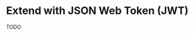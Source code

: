 # Extend with JSON Web Token (JWT)

TODO

<!--
https://github.com/firxworx/fx-nx-prisma-stack

https://github.com/wesleey/next-nest-auth
https://github.com/scribium/scribium
https://github.com/mk026/next-ssr-blog/blob/main/client/src/store/api/baseApi.ts

https://github.com/formbricks/formbricks

https://github.com/cNoside/authentication-app

https://github.com/appcurve/olivia-party

https://github.com/fatihsen-dev/NextJs-NodeJs-Auth/
https://github.com/PoProstuWitold/nest-next-boilerplate
https://github.com/Sjhns/SESI/tree/main
-->

